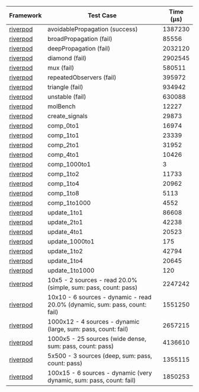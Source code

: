 | Framework | Test Case | Time (μs) |
| --- | --- | --- |
| [riverpod](https://github.com/rrousselGit/riverpod) | avoidablePropagation (success) | 1387230 |
| [riverpod](https://github.com/rrousselGit/riverpod) | broadPropagation (fail) | 85556 |
| [riverpod](https://github.com/rrousselGit/riverpod) | deepPropagation (fail) | 2032120 |
| [riverpod](https://github.com/rrousselGit/riverpod) | diamond (fail) | 2902545 |
| [riverpod](https://github.com/rrousselGit/riverpod) | mux (fail) | 580511 |
| [riverpod](https://github.com/rrousselGit/riverpod) | repeatedObservers (fail) | 395972 |
| [riverpod](https://github.com/rrousselGit/riverpod) | triangle (fail) | 934942 |
| [riverpod](https://github.com/rrousselGit/riverpod) | unstable (fail) | 630088 |
| [riverpod](https://github.com/rrousselGit/riverpod) | molBench | 12227 |
| [riverpod](https://github.com/rrousselGit/riverpod) | create_signals | 29873 |
| [riverpod](https://github.com/rrousselGit/riverpod) | comp_0to1 | 16974 |
| [riverpod](https://github.com/rrousselGit/riverpod) | comp_1to1 | 23339 |
| [riverpod](https://github.com/rrousselGit/riverpod) | comp_2to1 | 31952 |
| [riverpod](https://github.com/rrousselGit/riverpod) | comp_4to1 | 10426 |
| [riverpod](https://github.com/rrousselGit/riverpod) | comp_1000to1 | 3 |
| [riverpod](https://github.com/rrousselGit/riverpod) | comp_1to2 | 11733 |
| [riverpod](https://github.com/rrousselGit/riverpod) | comp_1to4 | 20962 |
| [riverpod](https://github.com/rrousselGit/riverpod) | comp_1to8 | 5113 |
| [riverpod](https://github.com/rrousselGit/riverpod) | comp_1to1000 | 4552 |
| [riverpod](https://github.com/rrousselGit/riverpod) | update_1to1 | 86608 |
| [riverpod](https://github.com/rrousselGit/riverpod) | update_2to1 | 42238 |
| [riverpod](https://github.com/rrousselGit/riverpod) | update_4to1 | 20523 |
| [riverpod](https://github.com/rrousselGit/riverpod) | update_1000to1 | 175 |
| [riverpod](https://github.com/rrousselGit/riverpod) | update_1to2 | 42794 |
| [riverpod](https://github.com/rrousselGit/riverpod) | update_1to4 | 20645 |
| [riverpod](https://github.com/rrousselGit/riverpod) | update_1to1000 | 120 |
| [riverpod](https://github.com/rrousselGit/riverpod) | 10x5 - 2 sources - read 20.0% (simple, sum: pass, count: pass) | 2247242 |
| [riverpod](https://github.com/rrousselGit/riverpod) | 10x10 - 6 sources - dynamic - read 20.0% (dynamic, sum: pass, count: fail) | 1551250 |
| [riverpod](https://github.com/rrousselGit/riverpod) | 1000x12 - 4 sources - dynamic (large, sum: pass, count: fail) | 2657215 |
| [riverpod](https://github.com/rrousselGit/riverpod) | 1000x5 - 25 sources (wide dense, sum: pass, count: pass) | 4136610 |
| [riverpod](https://github.com/rrousselGit/riverpod) | 5x500 - 3 sources (deep, sum: pass, count: pass) | 1355115 |
| [riverpod](https://github.com/rrousselGit/riverpod) | 100x15 - 6 sources - dynamic (very dynamic, sum: pass, count: fail) | 1850253 |
